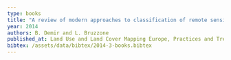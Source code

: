 ```yaml
---
type: books
title: "A review of modern approaches to classification of remote sensing data"
year: 2014
authors: B. Demir and L. Bruzzone
published_at: Land Use and Land Cover Mapping Europe, Practices and Trends. Springer, 127-143, 2014
bibtex: /assets/data/bibtex/2014-3-books.bibtex 
---
```


